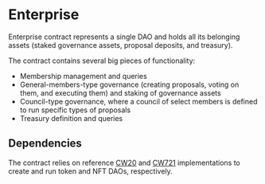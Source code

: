 # Enterprise

Enterprise contract represents a single DAO and holds all its belonging assets (staked governance assets, proposal deposits, and treasury).

The contract contains several big pieces of functionality:
- Membership management and queries
- General-members-type governance (creating proposals, voting on them, and executing them) and staking of governance assets
- Council-type governance, where a council of select members is defined to run specific types of proposals
- Treasury definition and queries

## Dependencies

The contract relies on reference [CW20](https://github.com/CosmWasm/cw-plus/tree/main/contracts/cw20-base) and [CW721](https://github.com/CosmWasm/cw-nfts/tree/main/contracts/cw721-base) implementations to create and run token and NFT DAOs, respectively.